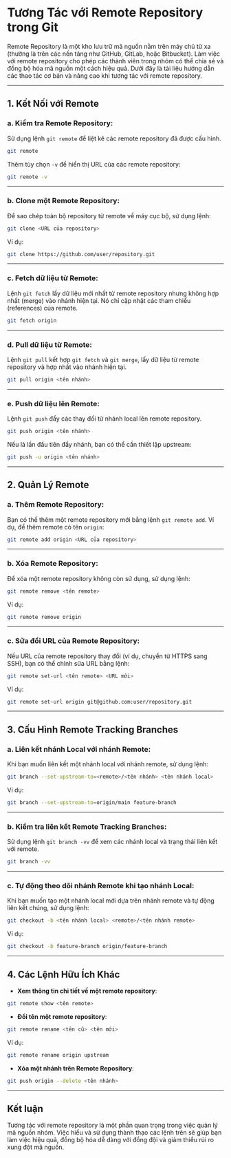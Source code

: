 # Tương Tác với Remote Repository trong Git

Remote Repository là một kho lưu trữ mã nguồn nằm trên máy chủ từ xa (thường là trên các nền tảng như GitHub, GitLab, hoặc Bitbucket). Làm việc với remote repository cho phép các thành viên trong nhóm có thể chia sẻ và đồng bộ hóa mã nguồn một cách hiệu quả. Dưới đây là tài liệu hướng dẫn các thao tác cơ bản và nâng cao khi tương tác với remote repository.

---

## 1. **Kết Nối với Remote**

### a. Kiểm tra Remote Repository:
Sử dụng lệnh `git remote` để liệt kê các remote repository đã được cấu hình.

```bash
git remote
```

Thêm tùy chọn `-v` để hiển thị URL của các remote repository:

```bash
git remote -v
```

---

### b. **Clone** một Remote Repository:
Để sao chép toàn bộ repository từ remote về máy cục bộ, sử dụng lệnh:

```bash
git clone <URL của repository>
```

Ví dụ:

```bash
git clone https://github.com/user/repository.git
```

---

### c. **Fetch** dữ liệu từ Remote:
Lệnh `git fetch` lấy dữ liệu mới nhất từ remote repository nhưng không hợp nhất (merge) vào nhánh hiện tại. Nó chỉ cập nhật các tham chiếu (references) của remote.

```bash
git fetch origin
```

---

### d. **Pull** dữ liệu từ Remote:
Lệnh `git pull` kết hợp `git fetch` và `git merge`, lấy dữ liệu từ remote repository và hợp nhất vào nhánh hiện tại.

```bash
git pull origin <tên nhánh>
```

---

### e. **Push** dữ liệu lên Remote:
Lệnh `git push` đẩy các thay đổi từ nhánh local lên remote repository.

```bash
git push origin <tên nhánh>
```

Nếu là lần đầu tiên đẩy nhánh, bạn có thể cần thiết lập upstream:

```bash
git push -u origin <tên nhánh>
```

---

## 2. **Quản Lý Remote**

### a. Thêm Remote Repository:
Bạn có thể thêm một remote repository mới bằng lệnh `git remote add`. Ví dụ, để thêm remote có tên `origin`:

```bash
git remote add origin <URL của repository>
```

---

### b. Xóa Remote Repository:
Để xóa một remote repository không còn sử dụng, sử dụng lệnh:

```bash
git remote remove <tên remote>
```

Ví dụ:

```bash
git remote remove origin
```

---

### c. Sửa đổi URL của Remote Repository:
Nếu URL của remote repository thay đổi (ví dụ, chuyển từ HTTPS sang SSH), bạn có thể chỉnh sửa URL bằng lệnh:

```bash
git remote set-url <tên remote> <URL mới>
```

Ví dụ:

```bash
git remote set-url origin git@github.com:user/repository.git
```

---

## 3. **Cấu Hình Remote Tracking Branches**

### a. Liên kết nhánh Local với nhánh Remote:
Khi bạn muốn liên kết một nhánh local với nhánh remote, sử dụng lệnh:

```bash
git branch --set-upstream-to=<remote>/<tên nhánh> <tên nhánh local>
```

Ví dụ:

```bash
git branch --set-upstream-to=origin/main feature-branch
```

---

### b. Kiểm tra liên kết Remote Tracking Branches:
Sử dụng lệnh `git branch -vv` để xem các nhánh local và trạng thái liên kết với remote.

```bash
git branch -vv
```

---

### c. Tự động theo dõi nhánh Remote khi tạo nhánh Local:
Khi bạn muốn tạo một nhánh local mới dựa trên nhánh remote và tự động liên kết chúng, sử dụng lệnh:

```bash
git checkout -b <tên nhánh local> <remote>/<tên nhánh remote>
```

Ví dụ:

```bash
git checkout -b feature-branch origin/feature-branch
```

---

## 4. **Các Lệnh Hữu Ích Khác**

- **Xem thông tin chi tiết về một remote repository**:

```bash
git remote show <tên remote>
```

- **Đổi tên một remote repository**:

```bash
git remote rename <tên cũ> <tên mới>
```

Ví dụ:

```bash
git remote rename origin upstream
```

- **Xóa một nhánh trên Remote Repository**:

```bash
git push origin --delete <tên nhánh>
```

---

## Kết luận

Tương tác với remote repository là một phần quan trọng trong việc quản lý mã nguồn nhóm. Việc hiểu và sử dụng thành thạo các lệnh trên sẽ giúp bạn làm việc hiệu quả, đồng bộ hóa dễ dàng với đồng đội và giảm thiểu rủi ro xung đột mã nguồn.